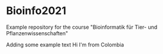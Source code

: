 # Bioinfo2021
Example repository for the course "Bioinformatik für Tier- und Pflanzenwissenschaften" 

Adding some example text
Hi I'm from Colombia
